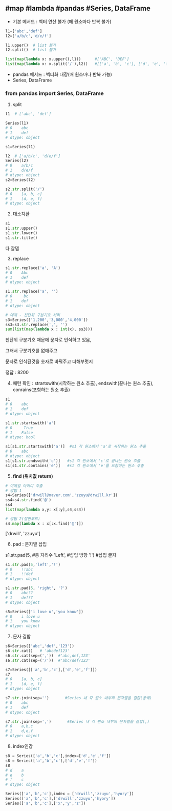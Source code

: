 ## #map #lambda #pandas #Series, DataFrame

- 기본 메서드 : 벡터 연산 불가 (매 원소마다 반복 불가)

```python
l1=['abc','def']
l2=['a/b/c','d/e/f']

l1.upper()  # list 불가
l2.split()  # list 불가

list(map(lambda x: x.upper(),l1))      #['ABC', 'DEF']
list(map(lambda x: x.split('/'),l2))   #[['a', 'b', 'c'], ['d', 'e', 'f']]
```

- pandas 메서드 : 벡터화 내장(매 원소마다 반복 가능)
- Series, DataFrame 



### from pandas import Series, DataFrame

1. split

```python
l1  # ['abc', 'def']

Series(l1)
# 0    abc
# 1    def
# dtype: object

s1=Series(l1)

l2  # ['a/b/c', 'd/e/f']
Series(l2)
# 0    a/b/c
# 1    d/e/f
# dtype: object
s2=Series(l2)

s2.str.split('/')
# 0    [a, b, c]
# 1    [d, e, f]
# dtype: object
```



2. 대소치환

```python
s1
s1.str.upper()
s1.str.lower()
s1.str.title()
```

다 잘댐



3. replace

```python
s1.str.replace('a', 'A')
# 0    Abc
# 1    def
# dtype: object

s1.str.replace('a', '')
# 0     bc
# 1    def
# dtype: object
```

```python
# 예제 - 천단위 구분기호 처리
s3=Series(['1,200','3,000','4,000'])
ss3=s3.str.replace(',', '')
sum(list(map(lambda x : int(x), ss3)))
```

천단위 구분기호 때문에 문자로 인식하고 있음, 

그래서 구분기호를 없애주고

문자로 인식된것을 숫자로 바꿔주고 더해부럿지

정답 : 8200



4. 패턴 확인 : strartswith(시작하는 원소 추출), endswith(끝나는 원소 추출), conrains(포함하는 원소 추출)

```python
s1
# 0    abc
# 1    def
# dtype: object

s1.str.startswith('a')
# 0     True
# 1    False
# dtype: bool

s1[s1.str.startswith('a')]  #s1 각 원소에서 'a'로 시작하는 원소 추출
# 0    abc
# dtype: object
s1[s1.str.endswith('c')]   #s1 각 원소에서 'c'로 끝나는 원소 추출
s1[s1.str.contains('e')]   #s1 각 원소에서 'e'를 포함하는 원소 추출
```

 

5. **find (위치값 return)**

```python
# 이메일 아이디 추출
# 방법 1
s4=Series(['drwill@naver.com','zzuyu@drwill.kr'])
ss4=s4.str.find('@')
ss4
list(map(lambda x,y: x[:y],s4,ss4))

# 방법 2(잘한코드)
s4.map(lambda x : x[:x.find('@')])
```

['drwill', 'zzuyu']



6. pad : 문자열 삽입

s1.str.pad(5,             #총 자리수
                   'Left',       #삽입 방향
         		  '!')            #삽입 글자

```python
s1.str.pad(5,'left','!')
# 0    !!abc
# 1    !!def
# dtype: object

s1.str.pad(5, 'right', '?')
# 0    abc??
# 1    def??
# dtype: object

s5=Series(['i love u','you know'])
# 0    i love u
# 1    you know
# dtype: object
```


7. 문자 결합

```python
s6=Series(['abc','def','123'])
s6.str.cat()   # 'abcdef123'
s6.str.cat(sep=(','))  #'abc,def,123'
s6.str.cat(sep=('/'))  #'abc/def/123'
```

```python
s7=Series([['a','b','c'],['d','e','f']])
s7
# 0    [a, b, c]
# 1    [d, e, f]
# dtype: object

s7.str.join(sep='')       #Series 내 각 원소 내부의 문자열을 결합(공백)
# 0    abc
# 1    def
# dtype: object

s7.str.join(sep=',')       #Series 내 각 원소 내부의 문자열을 결합(,)
# 0    a,b,c
# 1    d,e,f
# dtype: object
```



8. index인강

```python
s8 = Series(['a','b','c'],index=['d','e','f'])
s8 = Series(['a','b','c'],['d','e','f'])
s8
# d    a
# e    b
# f    c
# dtype: object

Series(['a','b','c'],index = ['drwill','zzuyu','hyory'])
Series(['a','b','c'],['drwill','zzuyu','hyory'])
Series(['a','b','c'],['x','y','z'])
```

